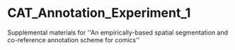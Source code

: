 # CAT_Annotation_Experiment_1
Supplemental materials for ''An empirically-based spatial segmentation and co-reference annotation scheme for comics''
